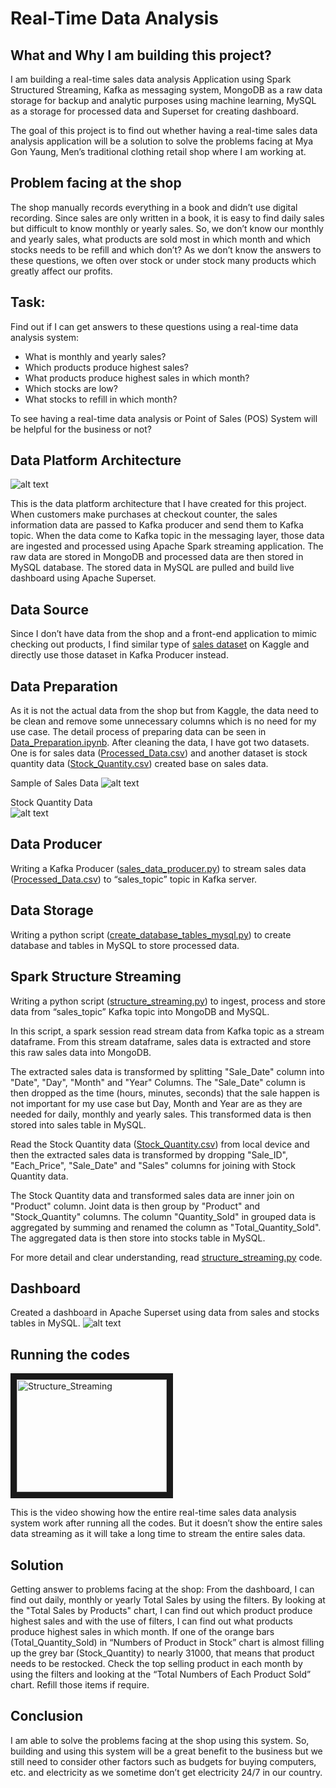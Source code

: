 # Real-Time Data Analysis

## What and Why I am building this project?

I am building a real-time sales data analysis Application using Spark Structured Streaming, Kafka as messaging system, MongoDB as a raw data storage for backup and analytic purposes using machine learning, MySQL as a storage for processed data and Superset for creating dashboard.

The goal of this project is to find out whether having a real-time sales data analysis application will be a solution to solve the problems facing at Mya Gon Yaung, Men’s traditional clothing retail shop where I am working at.

## Problem facing at the shop

The shop manually records everything in a book and didn’t use digital recording. Since sales are only written in a book, it is easy to find daily sales but difficult to know monthly or yearly sales. So, we don’t know our monthly and yearly sales, what products are sold most in which month and which stocks needs to be refill and which don’t?  As we don’t know the answers to these questions, we often over stock or under stock many products which greatly affect our profits.

## Task:

Find out if I can get answers to these questions using a real-time data analysis system:
*	What is monthly and yearly sales?
*	Which products produce highest sales?
*	What products produce highest sales in which month?
*	Which stocks are low?
*	What stocks to refill in which month?

To see having a real-time data analysis or Point of Sales (POS) System will be helpful for the business or not?

## Data Platform Architecture

![alt text](Images/Data_Platform_Architecture.PNG)

This is the data platform architecture that I have created for this project. When customers make purchases at checkout counter, the sales information data are passed to Kafka producer and send them to Kafka topic. When the data come to Kafka topic in the messaging layer, those data are ingested and processed using Apache Spark streaming application. The raw data are stored in MongoDB and processed data are then stored in MySQL database. The stored data in MySQL are pulled and build live dashboard using Apache Superset.

## Data Source

Since I don’t have data from the shop and a front-end application to mimic checking out products, I find similar type of [sales dataset](https://www.kaggle.com/datasets/knightbearr/sales-product-data) on Kaggle and directly use those dataset in Kafka Producer instead.

## Data Preparation

As it is not the actual data from the shop but from Kaggle, the data need to be clean and remove some unnecessary columns which is no need for my use case. The detail process of preparing data can be seen in [Data_Preparation.ipynb](Codes/Data_Preparation.ipynb). After cleaning the data, I have got two datasets. One is for sales data ([Processed_Data.csv](Prepared_Data/Processed_Data.csv)) and another dataset is stock quantity data ([Stock_Quantity.csv](Prepared_Data/Stock_Quantity.csv)) created base on sales data.

Sample of Sales Data
![alt text](Images/sales_data.PNG)

Stock Quantity Data<br />
![alt text](Images/stock_quantity.PNG)

## Data Producer

Writing a Kafka Producer ([sales_data_producer.py](Codes/sales_data_producer.py)) to stream sales data ([Processed_Data.csv](Prepared_Data/Processed_Data.csv)) to “sales_topic” topic in Kafka server.

## Data Storage

Writing a python script ([create_database_tables_mysql.py](Codes/create_database_tables_mysql.py)) to create database and tables in MySQL to store processed data.

## Spark Structure Streaming

Writing a python script ([structure_streaming.py](Codes/structure_streaming.py)) to ingest, process and store data from “sales_topic” Kafka topic into MongoDB and MySQL.

In this script, a spark session read stream data from Kafka topic as a stream dataframe. From this stream dataframe, sales data is extracted and store this raw sales data into MongoDB. 

The extracted sales data is transformed by splitting "Sale_Date" column into "Date", "Day", "Month" and "Year" Columns. The "Sale_Date" column is then dropped as the time (hours, minutes, seconds) that the sale happen is not important for my use case but Day, Month and Year are as they are needed for daily, monthly and yearly sales. This transformed data is then stored into sales table in MySQL.

Read the Stock Quantity data ([Stock_Quantity.csv](Prepared_Data/Stock_Quantity.csv)) from local device and then the extracted sales data is transformed by dropping "Sale_ID", "Each_Price", "Sale_Date" and "Sales" columns for joining with Stock Quantity data.

The Stock Quantity data and transformed sales data are inner join on "Product" column. Joint data is then group by "Product" and "Stock_Quantity" columns. The column "Quantity_Sold" in grouped data is aggregated by summing and renamed the column as "Total_Quantity_Sold". The aggregated data is then store into stocks table in MySQL.

For more detail and clear understanding, read [structure_streaming.py](Codes/structure_streaming.py) code.

## Dashboard

Created a dashboard in Apache Superset using data from sales and stocks tables in MySQL.
![alt text](Images/Sales_Dashboard.PNG)

## Running the codes

<a href="http://www.youtube.com/watch?feature=player_embedded&v=4RGbZoFiTvQ" target="_blank"><img src="http://img.youtube.com/vi/4RGbZoFiTvQ/0.jpg" 
alt="Structure_Streaming" width="240" height="180" border="10" /></a>

This is the video showing how the entire real-time sales data analysis system work after running all the codes. But it doesn’t show the entire sales data streaming as it will take a long time to stream the entire sales data.

## Solution

Getting answer to problems facing at the shop:
From the dashboard, I can find out daily, monthly or yearly Total Sales by using the filters. By looking at the "Total Sales by Products" chart, I can find out which product produce highest sales and with the use of filters, I can find out what products produce highest sales in which month. If one of the orange bars (Total_Quantity_Sold) in “Numbers of Product in Stock” chart is almost filling up the grey bar (Stock_Quantity) to nearly 31000, that means that product needs to be restocked. Check the top selling product in each month by using the filters and looking at the “Total Numbers of Each Product Sold” chart. Refill those items if require.

## Conclusion

I am able to solve the problems facing at the shop using this system. So, building and using this system will be a great benefit to the business but we still need to consider other factors such as budgets for buying computers, etc. and electricity as we sometime don’t get electricity 24/7 in our country.  

